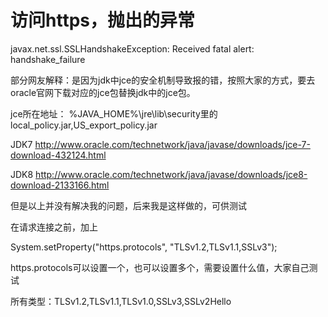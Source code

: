 # 访问https，抛出的异常

javax.net.ssl.SSLHandshakeException: Received fatal alert: handshake_failure



部分网友解释：是因为jdk中jce的安全机制导致报的错，按照大家的方式，要去oracle官网下载对应的jce包替换jdk中的jce包。

jce所在地址： %JAVA_HOME%\jre\lib\security里的local_policy.jar,US_export_policy.jar

JDK7 http://www.oracle.com/technetwork/java/javase/downloads/jce-7-download-432124.html

JDK8 http://www.oracle.com/technetwork/java/javase/downloads/jce8-download-2133166.html

但是以上并没有解决我的问题，后来我是这样做的，可供测试

在请求连接之前，加上

 

System.setProperty("https.protocols", "TLSv1.2,TLSv1.1,SSLv3");

https.protocols可以设置一个，也可以设置多个，需要设置什么值，大家自己测试

所有类型：TLSv1.2,TLSv1.1,TLSv1.0,SSLv3,SSLv2Hello 

 
